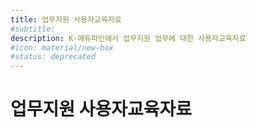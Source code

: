 ```yaml
---
title: 업무지원 사용자교육자료
#subtitle: 
description: K-에듀파인에서 업무지원 업무에 대한 사용자교육자료
#icon: material/new-box
#status: deprecated
---
```


# 업무지원 사용자교육자료
